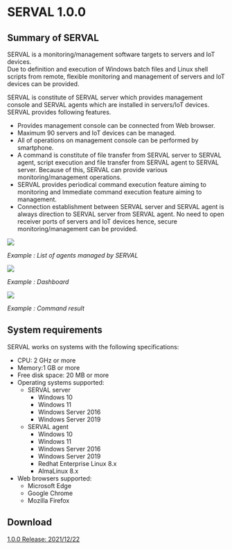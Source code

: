 # SERVAL 1.0.0

## Summary of SERVAL
SERVAL is a monitoring/management software targets to servers and IoT devices.<br/>
Due to definition and execution of Windows batch files and Linux shell scripts from remote, flexible monitoring and management of servers and IoT devices can be provided.

SERVAL is constitute of SERVAL server which provides management console and SERVAL agents which are installed in servers/IoT devices.
SERVAL provides following features.

- Provides management console can be connected from Web browser.
- Maximum 90 servers and IoT devices can be managed.
- All of operations on management console can be performed by smartphone.
- A command is constitute of file transfer from SERVAL server to SERVAL agent, script execution and file transfer
from SERVAL agent to SERVAL server. Because of this, SERVAL can provide various monitoring/management operations.
- SERVAL provides periodical command execution feature aiming to monitoring and Immediate command execution feature aiming to management.
- Connection establishment between SERVAL server and SERVAL agent is always direction to SERVAL server from SERVAL agent.
No need to open receiver ports of servers and IoT devices hence, secure monitoring/management can be provided.

![](https://user-images.githubusercontent.com/4883168/145658072-d5e94043-9f05-4af7-8f6a-a2eb9e9e79b1.png)

*Example : List of agents managed by SERVAL*

![](https://user-images.githubusercontent.com/4883168/145658073-d7619796-1261-4933-8fb5-94ea7fa61ffb.png)

*Example : Dashboard*

![](https://user-images.githubusercontent.com/4883168/145658074-a76760c2-1514-4ea2-bdfc-a5340e9999f3.png)

*Example : Command result*

## System requirements
SERVAL works on systems with the following specifications:

- CPU: 2 GHz or more
- Memory:1 GB or more
- Free disk space: 20 MB or more
- Operating systems supported:
  - SERVAL server
    - Windows 10
    - Windows 11
    - Windows Server 2016
    - Windows Server 2019
  - SERVAL agent
    - Windows 10
    - Windows 11
    - Windows Server 2016
    - Windows Server 2019
    - Redhat Enterprise Linux 8.x
    - AlmaLinux 8.x
- Web browsers supported:
  - Microsoft Edge
  - Google Chrome
  - Mozilla Firefox

## Download
[1.0.0 Release: 2021/12/22](https://github.com/s-takeuchi/YaizuSample/releases/tag/1.0.0) 
